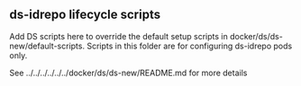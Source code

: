 ## ds-idrepo lifecycle scripts

Add DS scripts here to override the default setup scripts in docker/ds/ds-new/default-scripts.
Scripts in this folder are for configuring ds-idrepo pods only.

See ../../../../../../docker/ds/ds-new/README.md for more details
